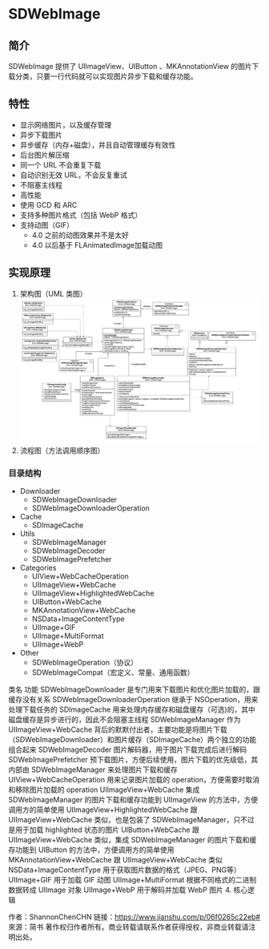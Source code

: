 # SDWebImage

## 简介
SDWebImage 提供了 UIImageView、UIButton 、MKAnnotationView 的图片下载分类，只要一行代码就可以实现图片异步下载和缓存功能。

## 特性
- 显示网络图片，以及缓存管理
- 异步下载图片
- 异步缓存（内存+磁盘），并且自动管理缓存有效性
- 后台图片解压缩
- 同一个 URL 不会重复下载
- 自动识别无效 URL，不会反复重试
- 不阻塞主线程
- 高性能
- 使用 GCD 和 ARC
- 支持多种图片格式（包括 WebP 格式）
- 支持动图（GIF）
    - 4.0 之前的动图效果并不是太好
    - 4.0 以后基于 FLAnimatedImage加载动图
    
## 实现原理

1. 架构图（UML 类图）
![](/assets/sd_1.png)
2. 流程图（方法调用顺序图）

### 目录结构

- Downloader
    - SDWebImageDownloader
    - SDWebImageDownloaderOperation
- Cache
    - SDImageCache
- Utils
    - SDWebImageManager
    - SDWebImageDecoder
    - SDWebImagePrefetcher
- Categories
    - UIView+WebCacheOperation
    - UIImageView+WebCache
    - UIImageView+HighlightedWebCache
    - UIButton+WebCache
    - MKAnnotationView+WebCache
    - NSData+ImageContentType
    - UIImage+GIF
    - UIImage+MultiFormat
    - UIImage+WebP
- Other
    - SDWebImageOperation（协议）
    - SDWebImageCompat（宏定义、常量、通用函数）

类名	功能
SDWebImageDownloader	是专门用来下载图片和优化图片加载的，跟缓存没有关系
SDWebImageDownloaderOperation	继承于 NSOperation，用来处理下载任务的
SDImageCache	用来处理内存缓存和磁盘缓存（可选)的，其中磁盘缓存是异步进行的，因此不会阻塞主线程
SDWebImageManager	作为 UIImageView+WebCache 背后的默默付出者，主要功能是将图片下载（SDWebImageDownloader）和图片缓存（SDImageCache）两个独立的功能组合起来
SDWebImageDecoder	图片解码器，用于图片下载完成后进行解码
SDWebImagePrefetcher	预下载图片，方便后续使用，图片下载的优先级低，其内部由 SDWebImageManager 来处理图片下载和缓存
UIView+WebCacheOperation	用来记录图片加载的 operation，方便需要时取消和移除图片加载的 operation
UIImageView+WebCache	集成 SDWebImageManager 的图片下载和缓存功能到 UIImageView 的方法中，方便调用方的简单使用
UIImageView+HighlightedWebCache	跟 UIImageView+WebCache 类似，也是包装了 SDWebImageManager，只不过是用于加载 highlighted 状态的图片
UIButton+WebCache	跟 UIImageView+WebCache 类似，集成 SDWebImageManager 的图片下载和缓存功能到 UIButton 的方法中，方便调用方的简单使用
MKAnnotationView+WebCache	跟 UIImageView+WebCache 类似
NSData+ImageContentType	用于获取图片数据的格式（JPEG、PNG等）
UIImage+GIF	用于加载 GIF 动图
UIImage+MultiFormat	根据不同格式的二进制数据转成 UIImage 对象
UIImage+WebP	用于解码并加载 WebP 图片
4. 核心逻辑

作者：ShannonChenCHN
链接：https://www.jianshu.com/p/06f0265c22eb#
來源：简书
著作权归作者所有。商业转载请联系作者获得授权，非商业转载请注明出处。